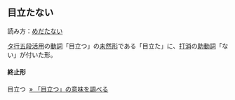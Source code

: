 ## 目立たない

読み方：[めだたない](https://www.weblio.jp/content/%E3%82%81%E3%81%A0%E3%81%9F%E3%81%AA%E3%81%84 "めだたないの意味")  
  
[タ行](https://www.weblio.jp/content/%E3%82%BF%E8%A1%8C "タ行の意味")[五段活用](https://www.weblio.jp/content/%E4%BA%94%E6%AE%B5%E6%B4%BB%E7%94%A8 "五段活用の意味")の[動詞](https://www.weblio.jp/content/%E5%8B%95%E8%A9%9E "動詞の意味")「目立つ」の[未然形](https://www.weblio.jp/content/%E6%9C%AA%E7%84%B6%E5%BD%A2 "未然形の意味")である「目立た」に、[打消](https://www.weblio.jp/content/%E6%89%93%E6%B6%88 "打消の意味")の[助動詞](https://www.weblio.jp/content/%E5%8A%A9%E5%8B%95%E8%A9%9E "助動詞の意味")「ない」が付いた形。  
  

#### 終止形

目立つ  [» 「目立つ」の意味を調べる](めだつ（目立つ）)